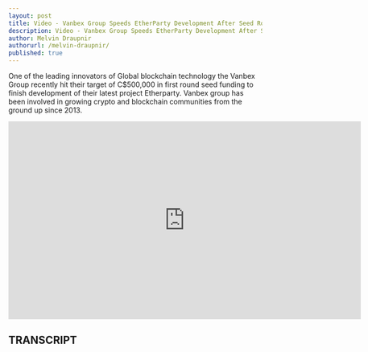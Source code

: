 ```yaml
---
layout: post
title: Video - Vanbex Group Speeds EtherParty Development After Seed Round Funding
description: Video - Vanbex Group Speeds EtherParty Development After Seed Round Funding
author: Melvin Draupnir
authorurl: /melvin-draupnir/
published: true
---
```


<p>One of the leading innovators of Global blockchain technology the Vanbex Group recently hit their target of C$500,000 in first round seed funding to finish development of their latest project Etherparty. Vanbex group has been involved in growing crypto and blockchain communities from the ground up since 2013.</p>

<center><iframe width="700" height="394" src="https://www.youtube.com/embed/WagqgvcEBFA" frameborder="0" allowfullscreen></iframe></center>

<h2>TRANSCRIPT</h2>

